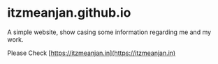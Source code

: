 # itzmeanjan.github.io

A simple website, show casing some information regarding me and my work.

Please Check [https://itzmeanjan.in](https://itzmeanjan.in)
